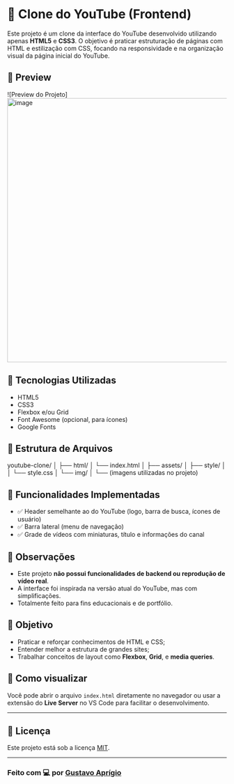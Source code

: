 # 🎥 Clone do YouTube (Frontend)

Este projeto é um clone da interface do YouTube desenvolvido utilizando apenas **HTML5** e **CSS3**. O objetivo é praticar estruturação de páginas com HTML e estilização com CSS, focando na responsividade e na organização visual da página inicial do YouTube.

## 📸 Preview

![Preview do Projeto]
<img width="1351" height="607" alt="image" src="https://github.com/user-attachments/assets/7b77daea-78c2-44fa-b55e-f491fdf90705" />




## 🚀 Tecnologias Utilizadas

- HTML5
- CSS3
- Flexbox e/ou Grid
- Font Awesome (opcional, para ícones)
- Google Fonts

## 📁 Estrutura de Arquivos

youtube-clone/
│
├── html/
│ └── index.html
│
├── assets/
│ ├── style/
│ │ └── style.css
│ └── img/
│ └── (imagens utilizadas no projeto)


## 🧩 Funcionalidades Implementadas

- ✅ Header semelhante ao do YouTube (logo, barra de busca, ícones de usuário)
- ✅ Barra lateral (menu de navegação)
- ✅ Grade de vídeos com miniaturas, título e informações do canal

## 📌 Observações

- Este projeto **não possui funcionalidades de backend ou reprodução de vídeo real**.
- A interface foi inspirada na versão atual do YouTube, mas com simplificações.
- Totalmente feito para fins educacionais e de portfólio.

## 🎯 Objetivo

- Praticar e reforçar conhecimentos de HTML e CSS;
- Entender melhor a estrutura de grandes sites;
- Trabalhar conceitos de layout como **Flexbox**, **Grid**, e **media queries**.

## 📍 Como visualizar

Você pode abrir o arquivo `index.html` diretamente no navegador ou usar a extensão do **Live Server** no VS Code para facilitar o desenvolvimento.

---


## 📄 Licença

Este projeto está sob a licença [MIT](LICENSE).

---

### Feito com 💻 por [Gustavo Aprígio](https://github.com/devgustavoaprigio)
